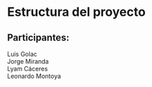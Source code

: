 # Estructura del proyecto
## Participantes:
Luis Golac  
Jorge Miranda  
Lyam Cáceres  
Leonardo Montoya
